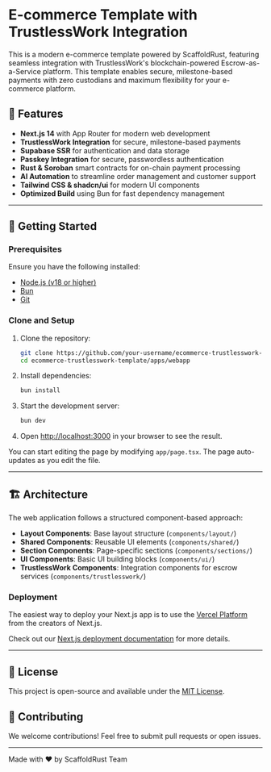 # E-commerce Template with TrustlessWork Integration

This is a modern e-commerce template powered by ScaffoldRust, featuring seamless integration with TrustlessWork's blockchain-powered Escrow-as-a-Service platform. This template enables secure, milestone-based payments with zero custodians and maximum flexibility for your e-commerce platform.

## 🚀 Features

- **Next.js 14** with App Router for modern web development
- **TrustlessWork Integration** for secure, milestone-based payments
- **Supabase SSR** for authentication and data storage
- **Passkey Integration** for secure, passwordless authentication
- **Rust & Soroban** smart contracts for on-chain payment processing
- **AI Automation** to streamline order management and customer support
- **Tailwind CSS & shadcn/ui** for modern UI components
- **Optimized Build** using Bun for fast dependency management

---

## 🏃 Getting Started

### Prerequisites

Ensure you have the following installed:

- [Node.js (v18 or higher)](https://nodejs.org/)
- [Bun](https://bun.sh/)
- [Git](https://git-scm.com/)

### Clone and Setup

1. Clone the repository:

   ```bash
   git clone https://github.com/your-username/ecommerce-trustlesswork-template.git
   cd ecommerce-trustlesswork-template/apps/webapp
   ```

2. Install dependencies:

   ```bash
   bun install
   ```

3. Start the development server:

   ```bash
   bun dev
   ```

4. Open [http://localhost:3000](http://localhost:3000) in your browser to see the result.

You can start editing the page by modifying `app/page.tsx`. The page auto-updates as you edit the file.

---

## 🏗 Architecture

The web application follows a structured component-based approach:

- **Layout Components**: Base layout structure (`components/layout/`)
- **Shared Components**: Reusable UI elements (`components/shared/`)
- **Section Components**: Page-specific sections (`components/sections/`)
- **UI Components**: Basic UI building blocks (`components/ui/`)
- **TrustlessWork Components**: Integration components for escrow services (`components/trustlesswork/`)

### Deployment

The easiest way to deploy your Next.js app is to use the [Vercel Platform](https://vercel.com/new?utm_medium=default-template&filter=next.js&utm_source=create-next-app&utm_campaign=create-next-app-readme) from the creators of Next.js.

Check out our [Next.js deployment documentation](https://nextjs.org/docs/app/building-your-application/deploying) for more details.

---

## 📜 License

This project is open-source and available under the [MIT License](LICENSE).

## 🚀 Contributing

We welcome contributions! Feel free to submit pull requests or open issues.

---

Made with ❤️ by ScaffoldRust Team
